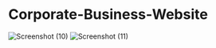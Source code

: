# Corporate-Business-Website
![Screenshot (10)](https://github.com/user-attachments/assets/94b43fef-02cb-4950-a04a-c100112e201d)
![Screenshot (11)](https://github.com/user-attachments/assets/9612f8f3-7588-43fa-a514-c5eb2ac5d44e)
